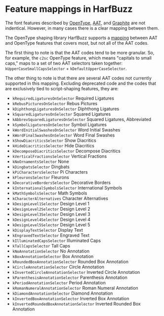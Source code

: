 Feature mappings in HarfBuzz
============================

The font features described by [OpenType](otf-features.md), [AAT](aat-features.md), and [Graphite](graphite-features.md) are not
indentical.  However, in many cases there is a clear mapping between 
them.

The OpenType shaping library HarfBuzz supports a
[mapping](https://github.com/behdad/harfbuzz/blob/master/src/hb-coretext.cc#L341)
between AAT and OpenType features that covers most, but not all of the
AAT codes.

The first thing to note is that the AAT codes tend to be more
granular.  So, for example, the `c2sc` OpenType feature, which means
"capitals to small caps," maps to a set of two AAT selectors taken
together: `kUpperCaseSmallCapsSelector` + `kDefaultUpperCaseSelector`.

The other thing to note is that there are several AAT codes not
currently supported in this mapping.  Excluding deprecated code and
the codes that are exclusively tied to script-shaping features, they are:

- `kRequiredLigaturesOnSelector`	Required Ligatures
- `kRebusPicturesOnSelector`	Rebus Pictures
- `kDiphthongLigaturesOnSelector`	Diphthong Ligatures
- `kSquaredLigaturesOnSelector`	Squared Ligatures
- `kAbbrevSquaredLigaturesOnSelector`	Squared Ligatures, Abbreviated
- `kSymbolLigaturesOnSelector`	Symbol Ligatures
- `kWordInitialSwashesOnSelector`	Word Initial Swashes
- `kWordFinalSwashesOnSelector`	Word Final Swashes
- `kShowDiacriticsSelector`	Show Diacritics
- `kHideDiacriticsSelector`	Hide Diacritics
- `kDecomposeDiacriticsSelector`	Decompose Diacritics
- `kVerticalFractionsSelector`	Vertical Fractions
- `kNoOrnamentsSelector`	None
- `kDingbatsSelector`	Dingbats
- `kPiCharactersSelector`	Pi Characters
- `kFleuronsSelector`	Fleurons
- `kDecorativeBordersSelector`	Decorative Borders
- `kInternationalSymbolsSelector`	International Symbols
- `kMathSymbolsSelector`	Math Symbols
- `kCharacterAlternatives`	Character Alternatives
- `kDesignLevel1Selector`	Design Level 1
- `kDesignLevel2Selector`	Design Level 2
- `kDesignLevel3Selector`	Design Level 3
- `kDesignLevel4Selector`	Design Level 4
- `kDesignLevel5Selector`	Design Level 5
- `kDisplayTextSelector`	Display Text
- `kEngravedTextSelector`	Engraved Text
- `kIlluminatedCapsSelector`	Illuminated Caps
- `kTallCapsSelector`	Tall Caps
- `kNoAnnotationSelector`	No Annotation
- `kBoxAnnotationSelector`	Box Annotation
- `kRoundedBoxAnnotationSelector`	Rounded Box Annotation
- `kCircleAnnotationSelector`	Circle Annotation
- `kInvertedCircleAnnotationSelector`	Inverted Circle Annotation
- `kParenthesisAnnotationSelector`	Parenthesis Annotation
- `kPeriodAnnotationSelector`	Period Annotation
- `kRomanNumeralAnnotationSelector`	Roman Numeral Annotation
- `kDiamondAnnotationSelector`	Diamond Annotation
- `kInvertedBoxAnnotationSelector`	Inverted Box Annotation	
- `kInvertedRoundedBoxAnnotationSelector`	Inverted Rounded Box Annotation

